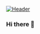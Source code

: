 [![Header](https://raw.githubusercontent.com/MartinHeinz/<OWNER>/<OWNER>/readme_header.png "Header")](https://reheader.glitch.me/home/)

### Hi there 👋

<!--
**nmn2000/nmn2000** is a ✨ _special_ ✨ repository because its `README.md` (this file) appears on your GitHub profile.

Here are some ideas to get you started:

- 🔭 I’m currently working on ...
- 🌱 I’m currently learning ...
- 👯 I’m looking to collaborate on ...
- 🤔 I’m looking for help with ...
- 💬 Ask me about ...
- 📫 How to reach me: ...
- 😄 Pronouns: ...
- ⚡ Fun fact: ...
-->
